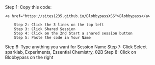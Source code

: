 
Step 1: Copy this code:
```
<a href="https://sites1235.github.io/BlobbypassXSS">Blobbypass</a>
```

        Step 2: Click the 3 lines on the top left
        Step 3: Click Shared Session
        Step 4: Click on the 2nd Start a shared session button
        Step 5: Paste the code in Your Name
Step 6: Type anything you want for Session Name
Step 7: Click Select sparklab, Experiments, Essential Chemistry, 02B
Step 8: Click on Blobbypass on the right

